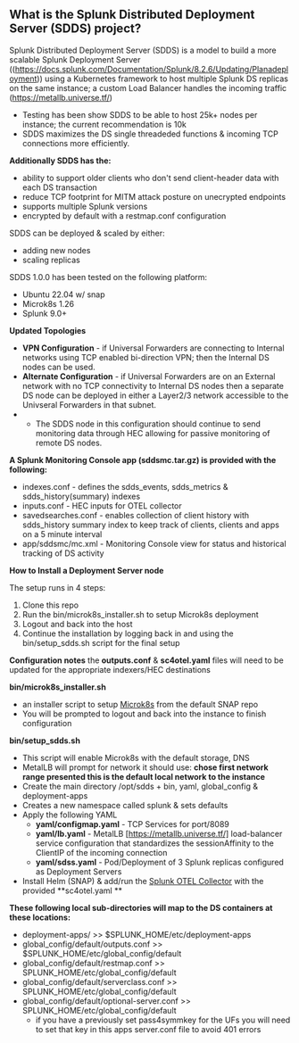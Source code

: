 ## What is the Splunk Distributed Deployment Server (SDDS) project?

Splunk Distributed Deployment Server (SDDS) is a model to build a more scalable Splunk Deployment Server ((https://docs.splunk.com/Documentation/Splunk/8.2.6/Updating/Planadeployment)) using a Kubernetes framework to host multiple Splunk DS replicas on the same instance; a custom Load Balancer handles the incoming traffic (https://metallb.universe.tf/)

- Testing has been show SDDS to be able to host 25k+ nodes per instance; the current recommendation is 10k
- SDDS maximizes the DS single threadeded functions & incoming TCP connections more efficiently. 

**Additionally SDDS has the:**
- ability to support older clients who don't send client-header data with each DS transaction
- reduce TCP footprint for MITM attack posture on unecrypted endpoints
- supports multiple Splunk versions 
- encrypted by default with a restmap.conf configuration


SDDS can be deployed & scaled by either:
 - adding new nodes 
 - scaling replicas

SDDS 1.0.0 has been tested on the following platform:
 - Ubuntu 22.04 w/ snap
 - Microk8s 1.26 
 - Splunk 9.0+

**Updated Topologies**
- **VPN Configuration**  - if Universal Forwarders are connecting to Internal networks using TCP enabled bi-direction VPN; then the Internal DS nodes can be used.
- **Alternate Configuration** - if Universal Forwarders are on an External network with no TCP connectivity to Internal DS nodes then a separate DS node can be deployed in either a Layer2/3 network accessible to the Univseral Forwarders in that subnet.
 - - The SDDS node in this configuration should continue to send monitoring data through HEC allowing for passive monitoring of remote DS nodes.

**A Splunk Monitoring Console app (sddsmc.tar.gz) is provided with the following:**
 - indexes.conf - defines the sdds_events, sdds_metrics & sdds_history(summary) indexes
 - inputs.conf - HEC inputs for OTEL collector
 - savedsearches.conf - enables collection of client history with sdds_history summary index to keep track of clients, clients and apps on a 5 minute interval
 - app/sddsmc/mc.xml - Monitoring Console view for status and historical tracking of DS activity

**How to Install a Deployment Server node**

The  setup runs in 4 steps:
 1. Clone this repo
 2. Run the bin/microk8s_installer.sh to setup Microk8s deployment
 3. Logout and back into the host
 4. Continue the installation by logging back in and using the bin/setup_sdds.sh script for the final setup

**Configuration notes**
the **outputs.conf** & **sc4otel.yaml** files will need to be updated for the appropriate indexers/HEC destinations

**bin/microk8s_installer.sh**
 - an installer script to setup [Microk8s](https://microk8s.io/) from the default SNAP repo
 - You will be prompted to logout and back into the instance to finish configuration

**bin/setup_sdds.sh**
 - This script will enable Microk8s with the default storage, DNS
 - MetalLB will prompt for network it should use:  **chose first network range presented this is the default local network to the instance** 
 - Create the main directory /opt/sdds +  bin, yaml, global_config & deployment-apps
 - Creates a new namespace called splunk & sets defaults
 - Apply the following YAML
   - **yaml/configmap.yaml** - TCP Services for port/8089
   - **yaml/lb.yaml** - MetalLB [https://metallb.universe.tf/] load-balancer service configuration that standardizes the sessionAffinity to the ClientIP of the incoming connection
   - **yaml/sdss.yaml** - Pod/Deployment of 3 Splunk replicas configured as Deployment Servers
 - Install Helm (SNAP) & add/run the [Splunk OTEL Collector](https://github.com/signalfx/splunk-otel-collector) with the provided **sc4otel.yaml **
 
**These following local sub-directories will map to the DS containers at these locations:**
   - deployment-apps/ >> $SPLUNK_HOME/etc/deployment-apps
   - global_config/default/outputs.conf >> $SPLUNK_HOME/etc/global_config/default
   - global_config/default/restmap.conf >> SPLUNK_HOME/etc/global_config/default
   - global_config/default/serverclass.conf >> SPLUNK_HOME/etc/global_config/default
   - global_config/default/optional-server.conf >> SPLUNK_HOME/etc/global_config/default
     - if you have a previously set pass4symmkey for the UFs you will need to set that key in this apps server.conf file to avoid 401 errors
